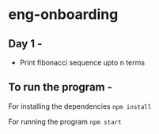 # eng-onboarding

## Day 1 -

- Print fibonacci sequence upto n terms

## To run the program -

For installing the dependencies `npm install`

For running the program `npm start`
